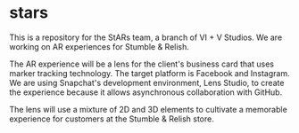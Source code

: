# stars
This is a repository for the StARs team, a branch of VI + V Studios. We are working on AR experiences for Stumble &amp; Relish.

The AR experience will be a lens for the client's business card that uses marker tracking technology. The target platform is Facebook and Instagram. We are using Snapchat's development environment, Lens Studio, to create the experience because it allows asynchronous collaboration with GitHub.

The lens will use a mixture of 2D and 3D elements to cultivate a memorable experience for customers at the Stumble &amp; Relish store.
